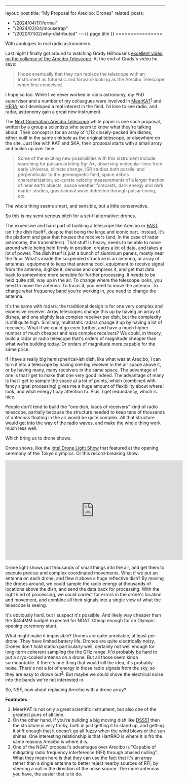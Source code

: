 ---
layout: post
title: "My Proposal for Arecibo: Drones"
related_posts:
  - "/2024/04/17/formal"
  - "/2024/03/04/mousetrap"
  - "/2020/01/02/why-distributed"
---{{ page.title }}
================

<p class="meta">With apologies to real radio astronomers</p>

Last night I finally got around to watching Grady Hillhouse's [excellent video on the collapse of the Arecibo Telescope](https://www.youtube.com/watch?v=3oBCtTv6yOw). At the end of Grady's video he says:

> I hope eventually that they can replace the telescope with an instrument as futuristic and forward-looking as the Arecibo Telescope when first conceived.

I hope so too. While I've never worked in radio astronomy, my PhD supervisor and a number of my colleagues were involved in [MeerKAT](https://en.wikipedia.org/wiki/MeerKAT)<sup>[1](#foot1)</sup> and [HERA](https://en.wikipedia.org/wiki/Hydrogen_Epoch_of_Reionization_Array), so I developed a real interest in the field. I'd love to see radio, and radar, astronomy gain a great new instrument. 

The [Next Generation Arecibo Telescope](http://www.naic.edu/ngat/NGAT_WhitePaper_rv9_05102021.pdf) white paper is one such proposal, written by a group a scientists who seem to know what they're talking about. Their concept is for an array of 1,112 closely-packed 9m dishes, either built in the same sinkhole as the original telescope, or elsewhere on the site. Just like with KAT and SKA, their proposal starts with a small array and builds up over time.

> Some of the exciting new possibilities with this instrument include searching for pulsars orbiting Sgr A\*, observing molecular lines from early Universe, climate change, ISR studies both parallel and perpendicular to the geomagnetic field, space debris characterization, ac-curate velocity measurements of a larger fraction of near earth objects, space weather forecasts, dark energy and dark matter studies, gravitational wave detection through pulsar timing, etc.

The whole thing seems smart, and sensible, but a little conservative.

So this is my semi-serious pitch for a sci-fi alternative: drones.

The expensive and hard part of building a telescope like Arecibo or [FAST](https://en.wikipedia.org/wiki/Five-hundred-meter_Aperture_Spherical_Telescope) isn't the dish itself<sup>[2](#foot2)</sup>, despite that being the large and iconic part. Instead, it's the platform and gear that houses the receivers (and, in the case of radar astronomy, the transmitters). That stuff is heavy, needs to be able to move around while being held firmly in position, creates a lot of data, and takes a lot of power. The dish itself is just a bunch of aluminium panels, mostly near the floor. What's inside the suspended structure is an antenna, or array of antennas, equipment to keep that antenna cool, equipment to receive signal from the antenna, digitize it, denoise and compress it, and get that data back to somewhere more sensible for further processing. It needs to be held quite still, way up in the air. To change where the telescope looks, you need to move the antenna. To focus it, you need to move the antenna. To change what frequency band you're working in, you need to change the antenna.

It's the same with radars: the traditional design is for one very complex and expensive receiver. Array telescopes change this up by having an array of dishes, and one slightly less complex receiver per dish, but the complexity is still quite high. Similarly, multistatic radars change it up by having a lot of receivers. What if we could go even further, and have a much higher number of much cheaper and less complex receivers? We could, in theory, build a radar or radio telescope that's orders of magnitude cheaper than what we're building today. Or orders of magnitude more capable for the same price.

If I have a really big hemispherical-ish dish, like what was at Arecibo, I can turn it into a telescope by having one big receiver in the air space above it, or by having many, many receivers in the same space. The advantage of one is that I get to make that one very good indeed. The advantage of many is that I get to sample the space at a lot of points, which (combined with fancy signal processing) gives me a huge amount of flexibility about where I look, and what energy I pay attention to. Plus, I get redundancy, which is nice.

People don't tend to build the "one dish, loads of receivers" kind of radio telescope, partially because the structure needed to keep tens of thousands of antennas floating in the air would be quite complex. All that structure would get into the way of the radio waves, and make the whole thing work much less well.

Which bring us to drone shows.

Drone shows, like the [Intel Drone Light Show](https://inteldronelightshows.com/) that featured at the opening ceremony of the Tokyo olympics. Or this record-breaking show:

<iframe width="560" height="315" src="https://www.youtube-nocookie.com/embed/44KvHwRHb3A" title="YouTube video player" frameborder="0" allow="accelerometer; autoplay; clipboard-write; encrypted-media; gyroscope; picture-in-picture" allowfullscreen></iframe>

Drone light shows put thousands of small things into the air, and get them to execute precise and complex coordinated movements. What if we put an antenna on each drone, and flew it above a huge reflective dish? By moving the drones around, we could sample the radio energy at thousands of locations above the dish, and send the data back for processing. With the right kind of processing, we could correct for errors in the drone's location and movement, and combine all their signals into a single view of what the telescope is seeing.

It's obviously hard, but I suspect it's possible. And likely way cheaper than the $454MM budget expected for NGAT. Cheap enough for an Olympic opening ceremony stunt.

What might make it impossible? Drones are quite unreliable, at least per-drone. They have limited battery life. Drones are quite electrically noisy. Drones don't hold station particularly well, certainly not well enough for long-term coherent sampling the the GHz range. It'd probably be hard to put a cryo-cooled antenna on a drone. But all those seem kinda surmountable. If there's one thing that would kill the idea, it's probably noise. There's not a lot of energy in those radio signals from the sky, so they are easy to drown out<sup>[3](#foot3)</sup>. But maybe we could shove the electrical noise into the bands we're not interested in.

So, NSF, how about replacing Arecibo with a drone array?

**Footnotes**

 1. <a name="foot1"></a> MeerKAT is not only a great scientific instrument, but also one of the greatest puns of all time.
 1. <a name="foot2"></a> On the other hand, if you're building a big moving dish like [DSS51](https://en.wikipedia.org/wiki/Hartebeesthoek_Radio_Astronomy_Observatory) then the structure is very tricky, both in just getting it to stand up, and getting it stiff enough that it doesn't go all fuzzy when the wind blows or the sun shines. One interesting relationship is that HartRAO is where it is fro the same reasons Arecibo is where it is.
 3. <a name="foot3"></a> One of the NGAT proposal's advantages over Arecibo is "Capable of mitigating radio frequency interference (RFI) through phased nulling". What they mean here is that they can use the fact that it's an array rather than a single antenna to better reject nearby sources of RFI, by steering a null in the direction of the noise source. The more antennas you have, the easier that is to do.